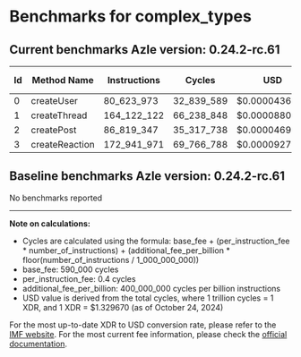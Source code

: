# Benchmarks for complex_types

## Current benchmarks Azle version: 0.24.2-rc.61

| Id  | Method Name    | Instructions | Cycles     | USD           | USD/Million Calls |
| --- | -------------- | ------------ | ---------- | ------------- | ----------------- |
| 0   | createUser     | 80_623_973   | 32_839_589 | $0.0000436658 | $43.66            |
| 1   | createThread   | 164_122_122  | 66_238_848 | $0.0000880758 | $88.07            |
| 2   | createPost     | 86_819_347   | 35_317_738 | $0.0000469609 | $46.96            |
| 3   | createReaction | 172_941_971  | 69_766_788 | $0.0000927668 | $92.76            |

## Baseline benchmarks Azle version: 0.24.2-rc.61

No benchmarks reported

---

**Note on calculations:**

-   Cycles are calculated using the formula: base_fee + (per_instruction_fee \* number_of_instructions) + (additional_fee_per_billion \* floor(number_of_instructions / 1_000_000_000))
-   base_fee: 590_000 cycles
-   per_instruction_fee: 0.4 cycles
-   additional_fee_per_billion: 400_000_000 cycles per billion instructions
-   USD value is derived from the total cycles, where 1 trillion cycles = 1 XDR, and 1 XDR = $1.329670 (as of October 24, 2024)

For the most up-to-date XDR to USD conversion rate, please refer to the [IMF website](https://www.imf.org/external/np/fin/data/rms_sdrv.aspx).
For the most current fee information, please check the [official documentation](https://internetcomputer.org/docs/current/developer-docs/gas-cost#execution).
